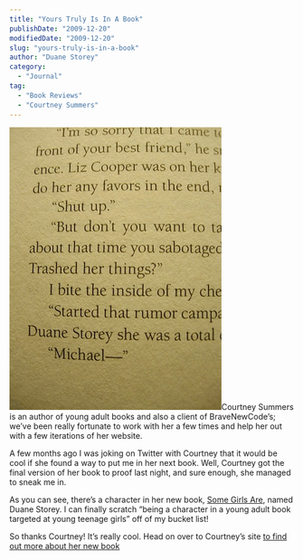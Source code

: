 ```yaml
---
title: "Yours Truly Is In A Book"
publishDate: "2009-12-20"
modifiedDate: "2009-12-20"
slug: "yours-truly-is-in-a-book"
author: "Duane Storey"
category:
  - "Journal"
tag:
  - "Book Reviews"
  - "Courtney Summers"
---
```


![](_images/yours-truly-is-in-a-book-1.jpg)Courtney Summers is an author of young adult books and also a client of BraveNewCode’s; we’ve been really fortunate to work with her a few times and help her out with a few iterations of her website.

A few months ago I was joking on Twitter with Courtney that it would be cool if she found a way to put me in her next book. Well, Courtney got the final version of her book to proof last night, and sure enough, she managed to sneak me in.

As you can see, there’s a character in her new book, [Some Girls Are](http://courtneysummers.ca/novels/some-girls-are/), named Duane Storey. I can finally scratch “being a character in a young adult book targeted at young teenage girls” off of my bucket list!

So thanks Courtney! It’s really cool. Head on over to Courtney’s site [to find out more about her new book](http://courtneysummers.ca/novels/some-girls-are/)
